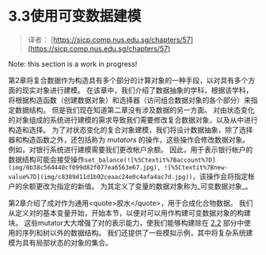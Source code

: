 # 3.3使用可变数据建模

> 译者： [https://sicp.comp.nus.edu.sg/chapters/57](https://sicp.comp.nus.edu.sg/chapters/57)

Note: this section is a work in progress!

第2章将复合数据作为构造具有多个部分的计算对象的一种手段，以对具有多个方面的现实对象进行建模。 在该章中，我们介绍了数据抽象的学科，根据该学科，将根据构造函数（创建数据对象）和选择器（访问组合数据对象的各个部分）来指定数据结构。 但是我们现在知道第二章没有涉及数据的另一方面。 对由状态变化的对象组成的系统进行建模的需求导致我们需要修改复合数据对象，以及从中进行构造和选择。 为了对状态变化的复合对象建模，我们将设计数据抽象，除了选择器和构造函数之外，还包括称为 _mutators_ 的操作，这些操作会修改数据对象。 例如，对银行系统进行建模需要我们更改帐户余额。 因此，用于表示银行帐户的数据结构可能会接受操作`set_balance(![%5Ctextit%7Baccount%7D](img/0b38c564440cf099d82f077ea6563e67.jpg), ![%5Ctextit%7Bnew-value%7D](img/c8389d11d1b92ceaac24e0c4afa4ac7d.jpg))`，该操作会将指定帐户的余额更改为指定的新值。 为其定义了变量的数据对象称为_可变数据对象_。

第2章介绍了成对作为通用&lt;quote&gt;胶水&lt;/quote&gt;，用于合成化合物数据。 我们从定义对的基本变量开始，开始本节，以便对可以用作构建可变数据对象的构建块。 这些mutator大大增强了对的表示能力，使我们能够构建除在 [2.2](29) 部分中使用的序列和树以外的数据结构。 我们还提供了一些模拟示例，其中将复杂系统建模为具有局部状态的对象的集合。


